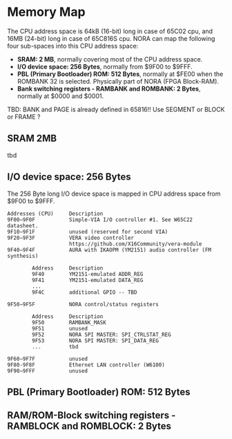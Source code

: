 Memory Map
===========

The CPU address space is 64kB (16-bit) long in case of 65C02 cpu, and 16MB (24-bit) long in case of 65C816S cpu.
NORA can map the following four sub-spaces into this CPU address space:

* **SRAM: 2 MB**, normally covering most of the CPU address space.
* **I/O device space: 256 Bytes**, normally from $9F00 to $9FFF.
* **PBL (Primary Bootloader) ROM: 512 Bytes**, normally at $FE00 when the ROMBANK 32 is selected. Physically part of NORA (FPGA Block-RAM).
* **Bank switching registers - RAMBANK and ROMBANK: 2 Bytes**, normally at $0000 and $0001.


TBD: BANK and PAGE is already defined in 65816!!
Use SEGMENT or BLOCK or FRAME ?


SRAM 2MB
---------
tbd


I/O device space: 256 Bytes
------------------------------

The 256 Byte long I/O device space is mapped in CPU address space from $9F00 to $9FFF.

    Addresses (CPU) 	Description
    9F00−9F0F 	        Simple-VIA I/O controller #1. See W65C22 datasheet.
    9F10−9F1F 	        unused (reserved for second VIA)
    9F20−9F3F 	        VERA video controller
                        https://github.com/X16Community/vera-module
    9F40−9F4F 	        AURA with IKAOPM (YM2151) audio controller (FM synthesis)

            Address     Description
            9F40        YM2151-emulated ADDR_REG
            9F41        YM2151-emulated DATA_REG
            ...
            9F4C        additional GPIO -- TBD

    9F50−9F5F 	        NORA control/status registers

            Address     Description
            9F50        RAMBANK_MASK
            9F51        unused
            9F52        NORA SPI MASTER: SPI_CTRLSTAT_REG
            9F53        NORA SPI MASTER: SPI_DATA_REG
            ...         tbd

    9F60−9F7F 	        unused
    9F80-9F8F           Ethernet LAN controller (W6100)
    9F90−9FFF 	        unused


PBL (Primary Bootloader) ROM: 512 Bytes
------------------------------------------



RAM/ROM-Block switching registers - RAMBLOCK and ROMBLOCK: 2 Bytes
---------------------------------------------------------------------



